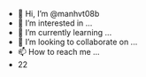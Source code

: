 - 👋 Hi, I’m @manhvt08b
- 👀 I’m interested in ...
- 🌱 I’m currently learning ...
- 💞️ I’m looking to collaborate on ...
- 📫 How to reach me ...
- 22
<!---
manhvt08b/manhvt08b is a ✨ special ✨ repository because its `README.md` (this file) appears on your GitHub profile.
You can click the Preview link to take a look at your changes.
--->
